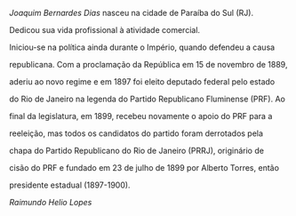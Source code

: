 

*Joaquim Bernardes Dias* nasceu na cidade de Paraíba do Sul (RJ).



Dedicou sua vida profissional à atividade comercial.



Iniciou-se na política ainda durante o Império, quando defendeu a causa

republicana. Com a proclamação da República em 15 de novembro de 1889,

aderiu ao novo regime e em 1897 foi eleito deputado federal pelo estado

do Rio de Janeiro na legenda do Partido Republicano Fluminense (PRF). Ao

final da legislatura, em 1899, recebeu novamente o apoio do PRF para a

reeleição, mas todos os candidatos do partido foram derrotados pela

chapa do Partido Republicano do Rio de Janeiro (PRRJ), originário de

cisão do PRF e fundado em 23 de julho de 1899 por Alberto Torres, então

presidente estadual (1897-1900).



*Raimundo Helio Lopes*



